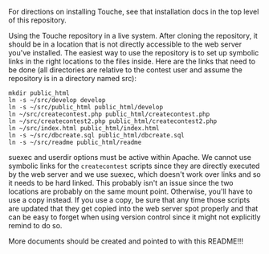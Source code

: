 For directions on installing Touche, see that installation docs in the
top level of this repository.

Using the Touche repository in a live system.  After cloning the
repository, it should be in a location that is not directly accessible
to the web server you've installed.  The easiest way to use the
repository is to set up symbolic links in the right locations to the
files inside. Here are the links that need to be done (all
directories are relative to the contest user and assume the repository
is in a directory named src):

    mkdir public_html
    ln -s ~/src/develop develop
    ln -s ~/src/public_html public_html/develop
    ln ~/src/createcontest.php public_html/createcontest.php
    ln ~/src/createcontest2.php public_html/createcontest2.php
    ln ~/src/index.html public_html/index.html
    ln -s ~/src/dbcreate.sql public_html/dbcreate.sql
    ln -s ~/src/readme public_html/readme

suexec and userdir options must be active within Apache. We cannot use 
symbolic links for the `createcontest` scripts since they are directly 
executed by the web server and we use suexec, which doesn't work over 
links and so it needs to be hard linked.  This probably isn't an issue 
since the two locations are probably on the same mount point.  Otherwise, 
you'll have to use a copy instead.  If you use a copy, be sure that 
any time those scripts are updated that they get copied into the web 
server spot properly and that can be easy to forget when using version 
control since it might not explicitly remind to do so.

More documents should be created and pointed to with this README!!!
